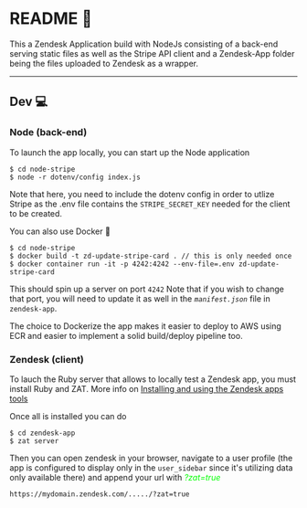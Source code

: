 # README :notebook:

This a Zendesk Application build with NodeJs consisting of a back-end serving static files as well as the Stripe API client and a Zendesk-App folder being the files uploaded to Zendesk as a wrapper.

---

## Dev :computer:

### Node (back-end)

To launch the app locally, you can start up the Node application

```shell
$ cd node-stripe
$ node -r dotenv/config index.js
```

Note that here, you need to include the dotenv config in order to utlize Stripe as the .env file contains the `STRIPE_SECRET_KEY` needed for the client to be created.

You can also use Docker :whale2:

```shell
$ cd node-stripe
$ docker build -t zd-update-stripe-card . // this is only needed once
$ docker container run -it -p 4242:4242 --env-file=.env zd-update-stripe-card
```

This should spin up a server on port `4242`
Note that if you wish to change that port, you will need to update it as well in the _`manifest.json`_ file in `zendesk-app`.

The choice to Dockerize the app makes it easier to deploy to AWS using ECR and easier to implement a solid build/deploy pipeline too.

### Zendesk (client)

To lauch the Ruby server that allows to locally test a Zendesk app, you must install Ruby and ZAT. More info on [Installing and using the Zendesk apps tools](https://develop.zendesk.com/hc/en-us/articles/360001075048-Installing-and-using-the-Zendesk-apps-tools)

Once all is installed you can do

```shell
$ cd zendesk-app
$ zat server
```

Then you can open zendesk in your browser, navigate to a user profile (the app is configured to display only in the `user_sidebar` since it's utilizing data only available there) and append your url with <span style="color:lime;">_?zat=true_</span>

`https://mydomain.zendesk.com/...../?zat=true`
